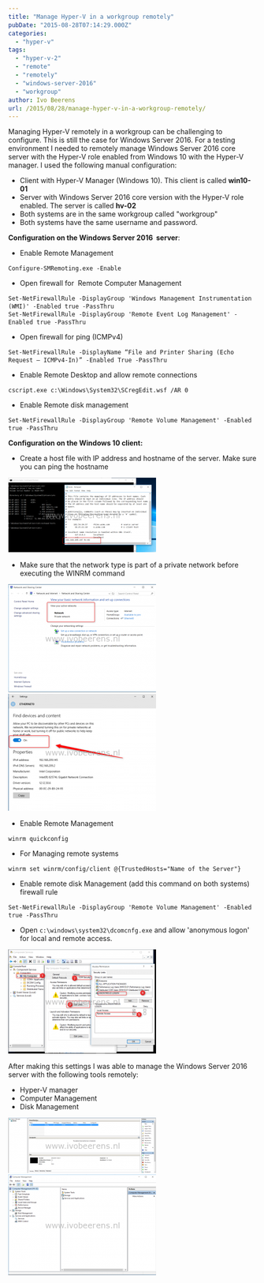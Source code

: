 ```yaml
---
title: "Manage Hyper-V in a workgroup remotely"
pubDate: "2015-08-28T07:14:29.000Z"
categories: 
  - "hyper-v"
tags: 
  - "hyper-v-2"
  - "remote"
  - "remotely"
  - "windows-server-2016"
  - "workgroup"
author: Ivo Beerens
url: /2015/08/28/manage-hyper-v-in-a-workgroup-remotely/
---
```


Managing Hyper-V remotely in a workgroup can be challenging to configure. This is still the case for Windows Server 2016. For a testing environment I needed to remotely manage Windows Server 2016 core server with the Hyper-V role enabled from Windows 10 with the Hyper-V manager. I used the following manual configuration:

- Client with Hyper-V Manager (Windows 10). This client is called **win10-01**
- Server with Windows Server 2016 core version with the Hyper-V role enabled. The server is called **hv-02**
- Both systems are in the same workgroup called "workgroup"
- Both systems have the same username and password.

**Configuration on the Windows Server 2016  server**:

- Enable Remote Management

```
Configure-SMRemoting.exe -Enable
```

- Open firewall for  Remote Computer Management

```
Set-NetFirewallRule -DisplayGroup 'Windows Management Instrumentation (WMI)' -Enabled true -PassThru
Set-NetFirewallRule -DisplayGroup 'Remote Event Log Management' -Enabled true -PassThru
```

- Open firewall for ping (ICMPv4)

```
Set-NetFirewallRule -DisplayName “File and Printer Sharing (Echo Request – ICMPv4-In)” -Enabled True -PassThru
```

- Enable Remote Desktop and allow remote connections

```
cscript.exe c:\Windows\System32\SCregEdit.wsf /AR 0
```

- Enable Remote disk management

```
Set-NetFirewallRule -DisplayGroup 'Remote Volume Management' -Enabled true -PassThru
```

**Configuration on the Windows 10 client:**

- Create a host file with IP address and hostname of the server. Make sure you can ping the hostname

[![6](images/61-300x151.png)](images/61.png)

- Make sure that the network type is part of a private network before executing the WINRM command

[![1](images/11-300x219.png)](images/11.png) [![2](images/21-300x237.png)](https://www.ivobeerens.nl/wp-content/uploads/2015/08/21.png)

- Enable Remote Management

```
winrm quickconfig
```

- For Managing remote systems

```
winrm set winrm/config/client @{TrustedHosts="Name of the Server"}
```

- Enable remote disk Management (add this command on both systems) firewall rule

```
Set-NetFirewallRule -DisplayGroup 'Remote Volume Management' -Enabled true -PassThru
```

- Open `c:\windows\system32\dcomcnfg.exe` and allow 'anonymous logon' for local and remote access.

[![5](images/51-300x211.png)](images/51.png)

After making this settings I was able to manage the Windows Server 2016 server with the following tools remotely:

- Hyper-V manager
- Computer Management
- Disk Management

[![3](images/31-300x112.png)](images/31.png) [![4](images/41-300x204.png)](https://www.ivobeerens.nl/wp-content/uploads/2015/08/41.png)